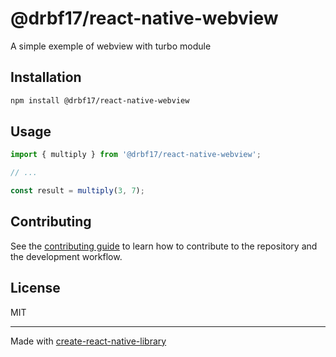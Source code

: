 # @drbf17/react-native-webview

A simple exemple of webview with turbo module

## Installation


```sh
npm install @drbf17/react-native-webview
```


## Usage


```js
import { multiply } from '@drbf17/react-native-webview';

// ...

const result = multiply(3, 7);
```


## Contributing

See the [contributing guide](CONTRIBUTING.md) to learn how to contribute to the repository and the development workflow.

## License

MIT

---

Made with [create-react-native-library](https://github.com/callstack/react-native-builder-bob)
